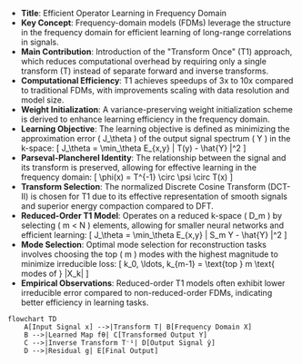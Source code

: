 - **Title**: Efficient Operator Learning in Frequency Domain
- **Key Concept**: Frequency-domain models (FDMs) leverage the structure in the frequency domain for efficient learning of long-range correlations in signals.
- **Main Contribution**: Introduction of the "Transform Once" (T1) approach, which reduces computational overhead by requiring only a single transform (T) instead of separate forward and inverse transforms.
- **Computational Efficiency**: T1 achieves speedups of 3x to 10x compared to traditional FDMs, with improvements scaling with data resolution and model size.
- **Weight Initialization**: A variance-preserving weight initialization scheme is derived to enhance learning efficiency in the frequency domain.
- **Learning Objective**: The learning objective is defined as minimizing the approximation error \( J_\theta \) of the output signal spectrum \( Y \) in the k-space:
  \[
  J_\theta = \min_\theta E_{x,y} \| T(y) - \hat{Y} \|^2
  \]
- **Parseval-Plancherel Identity**: The relationship between the signal and its transform is preserved, allowing for effective learning in the frequency domain:
  \[
  \phi(x) = T^{-1} \circ \psi \circ T(x)
  \]
- **Transform Selection**: The normalized Discrete Cosine Transform (DCT-II) is chosen for T1 due to its effective representation of smooth signals and superior energy compaction compared to DFT.
- **Reduced-Order T1 Model**: Operates on a reduced k-space \( D_m \) by selecting \( m < N \) elements, allowing for smaller neural networks and efficient learning:
  \[
  J_\theta = \min_\theta E_{x,y} \| S_m Y - \hat{Y} \|^2
  \]
- **Mode Selection**: Optimal mode selection for reconstruction tasks involves choosing the top \( m \) modes with the highest magnitude to minimize irreducible loss:
  \[
  k_0, \ldots, k_{m-1} = \text{top } m \text{ modes of } |X_k|
  \]
- **Empirical Observations**: Reduced-order T1 models often exhibit lower irreducible error compared to non-reduced-order FDMs, indicating better efficiency in learning tasks.

```mermaid
flowchart TD
    A[Input Signal x] -->|Transform T| B[Frequency Domain X]
    B -->|Learned Map fθ| C[Transformed Output Y]
    C -->|Inverse Transform T⁻¹| D[Output Signal ŷ]
    D -->|Residual g| E[Final Output]
```